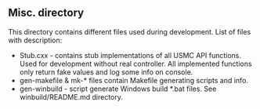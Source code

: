 ## Misc. directory
This directory contains different files used during development. List of files with description:
* Stub.cxx - contains stub implementations of all USMC API functions. Used for development without real controller. All implemented functions only return fake values and log some info on console.
* gen-makefile & mk-* files contain Makefile generating scripts and info.
* gen-winbuild - script generate Windows build *.bat files. See winbuild/README.md directory.